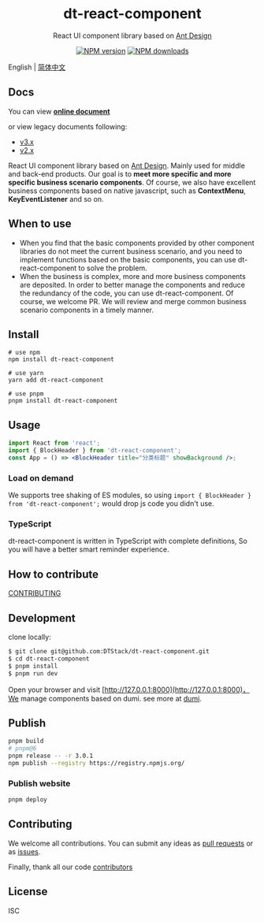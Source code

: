 <h1 align="center">dt-react-component</h1>

<div align="center">

React UI component library based on [Ant Design](https://github.com/ant-design/ant-design)

[![NPM version][npm-image]][npm-url] [![NPM downloads][download-img]][download-url]

[npm-image]: https://img.shields.io/npm/v/dt-react-component.svg?style=flat-square
[npm-url]: https://www.npmjs.com/package/dt-react-component
[download-img]: https://img.shields.io/npm/dm/dt-react-component.svg?style=flat
[download-url]: https://www.npmjs.com/package/dt-react-component

</div>

English | [简体中文](./README-zh_CN.md)

## Docs

You can view [**online document**](https://dtstack.github.io/dt-react-component/)

or view legacy documents following:

-   [v3.x](https://dtstack.github.io/dt-react-component/)
-   [v2.x](https://liuxy0551.github.io/dt-react-component/)

React UI component library based on [Ant Design](https://github.com/ant-design/ant-design). Mainly used for middle and back-end products. Our goal is to **meet more specific and more specific business scenario components**. Of course, we also have excellent business components based on native javascript, such as **ContextMenu**, **KeyEventListener** and so on.

## When to use

-   When you find that the basic components provided by other component libraries do not meet the current business scenario, and you need to implement functions based on the basic components, you can use dt-react-component to solve the problem.
-   When the business is complex, more and more business components are deposited. In order to better manage the components and reduce the redundancy of the code, you can use dt-react-component. Of course, we welcome PR. We will review and merge common business scenario components in a timely manner.

## Install

```shell
# use npm
npm install dt-react-component

# use yarn
yarn add dt-react-component

# use pnpm
pnpm install dt-react-component
```

## Usage

```jsx
import React from 'react';
import { BlockHeader } from 'dt-react-component';
const App = () => <BlockHeader title="分类标题" showBackground />;
```

### Load on demand

We supports tree shaking of ES modules, so using `import { BlockHeader } from 'dt-react-component';` would drop js code you didn't use.

### TypeScript

dt-react-component is written in TypeScript with complete definitions, So you will have a better smart reminder experience.

## How to contribute

[CONTRIBUTING](./CONTRIBUTING.md)

## Development

clone locally:

```bash
$ git clone git@github.com:DTStack/dt-react-component.git
$ cd dt-react-component
$ pnpm install
$ pnpm run dev
```

Open your browser and visit [http://127.0.0.1:8000](http://127.0.0.1:8000)，We manage components based on dumi. see more at [dumi](https://d.umijs.org/).

## Publish

```bash
pnpm build
# pnpm@6
pnpm release -- -r 3.0.1
npm publish --registry https://registry.npmjs.org/
```

### Publish website

```bash
pnpm deploy
```

## Contributing

We welcome all contributions. You can submit any ideas as [pull requests](https://github.com/DTStack/dt-react-component/pulls) or as [issues](https://github.com/DTStack/dt-react-component/issues).

Finally, thank all our code [contributors](https://github.com/DTStack/dt-react-component/graphs/contributors)

## License

ISC
